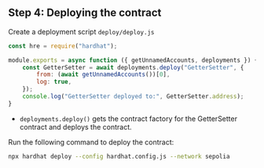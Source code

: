 ## Step 4: Deploying the contract

Create a deployment script `deploy/deploy.js`

```javascript
const hre = require("hardhat");

module.exports = async function ({ getUnnamedAccounts, deployments }) {
    const GetterSetter = await deployments.deploy("GetterSetter", {
        from: (await getUnnamedAccounts())[0],
        log: true,
    });
    console.log("GetterSetter deployed to:", GetterSetter.address);
}
```

- `deployments.deploy()` gets the contract factory for the GetterSetter contract and deploys the contract.

Run the following command to deploy the contract:

```bash
npx hardhat deploy --config hardhat.config.js --network sepolia
```